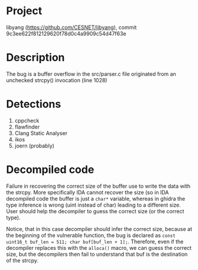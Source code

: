 # Project 

libyang (https://github.com/CESNET/libyang), commit 9c3ee622f812129620f78d0c4a9909c54d47f63e 

# Description

The bug is a buffer overflow in the src/parser.c file originated from an unchecked strcpy() invocation (line 1028)

# Detections

1. cppcheck
2. flawfinder
3. Clang Static Analyser 
4. ikos
5. joern (probably)

# Decompiled code

Failure in recovering the correct size of the buffer use to write the data with the strcpy. More specifically IDA cannot recover the size (so in IDA decompiled code the buffer is just a ```char*``` variable, whereas in ghidra the type inference is wrong (uint instead of char) leading to a different size. User should help the decompiler to guess the correct size (or the correct type).

Notice, that in this case decompiler should infer the correct size, because at the beginning of the vulnerable function, the bug is declared as ```const uint16_t buf_len = 511; char buf[buf_len + 1];```. Therefore, even if the decompiler replaces this with the ```alloca()``` macro, we can guess the correct size, but the decompilers then fail to understand that buf is the destination of the strcpy.
